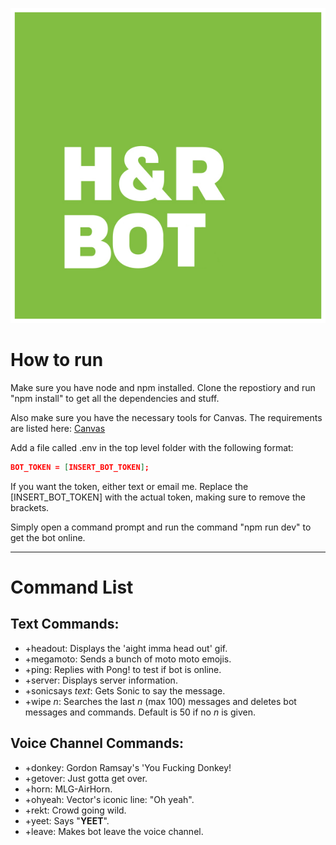 ![Banner](/H&RBotLogo.png)

# How to run
Make sure you have node and npm installed. Clone the repostiory and run "npm install" to get all the dependencies and stuff.

Also make sure you have the necessary tools for Canvas. The requirements are listed here: [Canvas](https://github.com/Automattic/node-canvas#compiling)

Add a file called .env in the top level folder with the following format: 

``` json
BOT_TOKEN = [INSERT_BOT_TOKEN];
```

If you want the token, either text or email me. Replace the [INSERT_BOT_TOKEN] with the actual token, making sure to remove the brackets.

Simply open a command prompt and run the command "npm run dev" to get the bot online.

---
# Command List
## Text Commands:
- +headout: Displays the 'aight imma head out' gif.
- +megamoto: Sends a bunch of moto moto emojis.
- +ping: Replies with Pong! to test if bot is online.
- +server: Displays server information.
- +sonicsays *text*: Gets Sonic to say the message.
- +wipe *n*: Searches the last *n* (max 100) messages and deletes bot messages and commands. Default is 50 if no *n* is given.

## Voice Channel Commands:
- +donkey: Gordon Ramsay's 'You Fucking Donkey!
- +getover: Just gotta get over.
- +horn: MLG-AirHorn.
- +ohyeah: Vector's iconic line: "Oh yeah".
- +rekt: Crowd going wild.
- +yeet: Says "**YEET**".
- +leave: Makes bot leave the voice channel.
